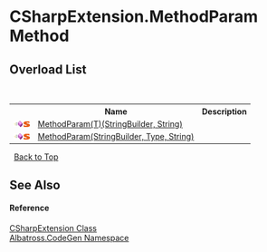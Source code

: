 # CSharpExtension.MethodParam Method 
 


## Overload List
&nbsp;<table><tr><th></th><th>Name</th><th>Description</th></tr><tr><td>![Public method](media/pubmethod.gif "Public method")![Static member](media/static.gif "Static member")</td><td><a href="F7A20AC6">MethodParam(T)(StringBuilder, String)</a></td><td /></tr><tr><td>![Public method](media/pubmethod.gif "Public method")![Static member](media/static.gif "Static member")</td><td><a href="2F8B01D6">MethodParam(StringBuilder, Type, String)</a></td><td /></tr></table>&nbsp;
<a href="#csharpextension.methodparam-method">Back to Top</a>

## See Also


#### Reference
<a href="DC2EC11C">CSharpExtension Class</a><br /><a href="DCDDD28E">Albatross.CodeGen Namespace</a><br />